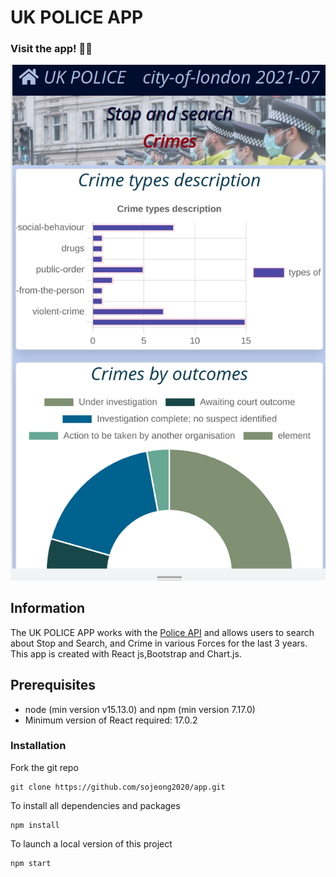 # UK POLICE APP

### Visit the app! :policeman:


 <img src="/src/img/crime.png" width="600"> 

## Information

The UK POLICE APP works with the [Police API](https://data.police.uk/docs/) and allows users to search about Stop and Search, and Crime in various Forces for the last 3 years.
This app is created with React js,Bootstrap and Chart.js.

## Prerequisites
- node (min version v15.13.0) and npm (min version 7.17.0)
- Minimum version of React required: 17.0.2

### Installation

Fork the git repo

```
git clone https://github.com/sojeong2020/app.git
```

To install all dependencies and packages
```
npm install
```

To launch a local version of this project
```
npm start
```








